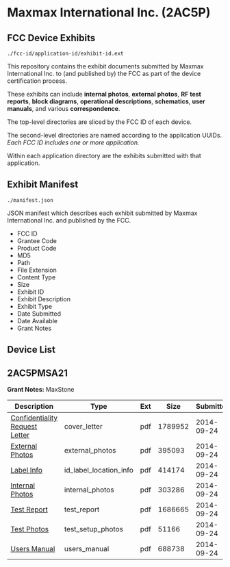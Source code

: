# Maxmax International Inc. (2AC5P)
## FCC Device Exhibits

```
./fcc-id/application-id/exhibit-id.ext
```

This repository contains the exhibit documents submitted by Maxmax International Inc. to (and published by) the FCC as part of the device certification process.

These exhibits can include **internal photos**, **external photos**, **RF test reports**, **block diagrams**, **operational descriptions**, **schematics**, **user manuals**, and various **correspondence**.

The top-level directories are sliced by the FCC ID of each device.

The second-level directories are named according to the application UUIDs. *Each FCC ID includes one or more application.*

Within each application directory are the exhibits submitted with that application. 

## Exhibit Manifest

```
./manifest.json
```

JSON manifest which describes each exhibit submitted by Maxmax International Inc. and published by the FCC.

- FCC ID
- Grantee Code
- Product Code
- MD5
- Path
- File Extension
- Content Type
- Size
- Exhibit ID
- Exhibit Description
- Exhibit Type
- Date Submitted
- Date Available
- Grant Notes

## Device List
## 2AC5PMSA21
**Grant Notes:** MaxStone

| Description | Type | Ext | Size | Submitted | Available |
| ----------- | ---- | --- | ---- | --------- | --------- |
| [Confidentiality Request Letter](2AC5PMSA21/9a8aa5f1f6a32b8314755bf5d1bde287/2400057.pdf) | cover_letter | pdf | 1789952 | 2014-09-24 | 2014-09-24 |
| [External Photos](2AC5PMSA21/9a8aa5f1f6a32b8314755bf5d1bde287/2400058.pdf) | external_photos | pdf | 395093 | 2014-09-24 | 2014-09-24 |
| [Label Info](2AC5PMSA21/9a8aa5f1f6a32b8314755bf5d1bde287/2400059.pdf) | id_label_location_info | pdf | 414174 | 2014-09-24 | 2014-09-24 |
| [Internal Photos](2AC5PMSA21/9a8aa5f1f6a32b8314755bf5d1bde287/2400061.pdf) | internal_photos | pdf | 303286 | 2014-09-24 | 2014-09-24 |
| [Test Report](2AC5PMSA21/9a8aa5f1f6a32b8314755bf5d1bde287/2400060.pdf) | test_report | pdf | 1686665 | 2014-09-24 | 2014-09-24 |
| [Test Photos](2AC5PMSA21/9a8aa5f1f6a32b8314755bf5d1bde287/2400062.pdf) | test_setup_photos | pdf | 51166 | 2014-09-24 | 2014-09-24 |
| [Users Manual](2AC5PMSA21/9a8aa5f1f6a32b8314755bf5d1bde287/2400063.pdf) | users_manual | pdf | 688738 | 2014-09-24 | 2014-09-24 |
